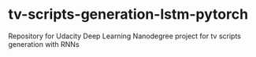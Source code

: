 # tv-scripts-generation-lstm-pytorch
Repository for Udacity Deep Learning Nanodegree project for tv scripts generation with RNNs
